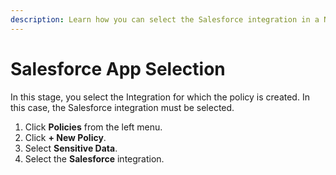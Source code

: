 ```yaml
---
description: Learn how you can select the Salesforce integration in a Nightfall policy.
---
```


# Salesforce App Selection

In this stage, you select the Integration for which the policy is created. In this case, the Salesforce integration must be selected.&#x20;

1. Click **Policies** from the left menu.
2. Click **+ New Policy**.
3. Select **Sensitive Data**.
4. Select the **Salesforce** integration.
